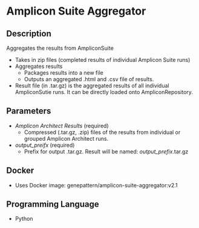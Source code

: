 # Amplicon Suite Aggregator

## Description
Aggregates the results from AmpliconSuite
  - Takes in zip files (completed results of individual Amplicon Suite runs)
  - Aggregates results
    - Packages results into a new file
    - Outputs an aggregated .html and .csv file of results. 
  - Result file (in .tar.gz) is the aggregated results of all individual AmpliconSutie runs. It can be directly loaded onto AmpliconRepository.
    
## Parameters
  - *Amplicon Architect Results* (required)
    - Compressed (.tar.gz, .zip) files of the results from individual or grouped Amplicon Architect runs.
  - *output_preifx* (required)
    - Prefix for output .tar.gz. Result will be named: *output_prefix*.tar.gz

## Docker
  - Uses Docker image: genepattern/amplicon-suite-aggregator:v2.1

## Programming Language
  - Python
